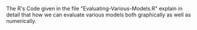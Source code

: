 The R's Code given in the file "Evaluating-Various-Models.R" explain in detail that how we can evaluate various models both graphically as well as numerically. 

